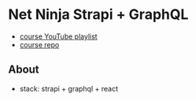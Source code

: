 # Net Ninja Strapi + GraphQL

- [course YouTube playlist](https://youtube.com/playlist?list=PL4cUxeGkcC9h6OY8_8Oq6JerWqsKdAPxn&feature=shared)
- [course repo](https://github.com/iamshaunjp/Strapi-Crash-Course/tree/main)

## About

- stack: strapi + graphql + react
